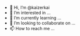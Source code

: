 - 👋 Hi, I’m @kaizerkai
- 👀 I’m interested in ...
- 🌱 I’m currently learning ...
- 💞️ I’m looking to collaborate on ...
- 📫 How to reach me ...
<!---
kaizerkai/kaizerkai is a ✨ special ✨ repository because its `README.md` (this file) appears on your GitHub profile.
You can click the Preview link to take a look at your changes.
--->
